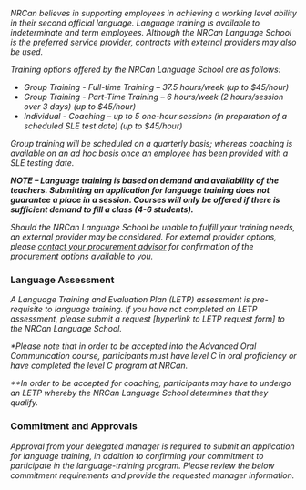 ﻿_NRCan believes in supporting employees in achieving a working level ability in their second official language. Language training is available to indeterminate and term employees. Although the NRCan Language School is the preferred service provider, contracts with external providers may also be used._

_Training options offered by the NRCan Language School are as follows:_

- _Group Training - Full-time Training – 37.5 hours/week (up to $45/hour)_
- _Group Training - Part-Time Training – 6 hours/week (2 hours/session over 3 days) (up to $45/hour)_
- _Individual - Coaching – up to 5 one-hour sessions (in preparation of a scheduled SLE test date) (up to $45/hour)_

_Group training will be scheduled on a quarterly basis; whereas coaching is available on an ad hoc basis once an employee has been provided with a SLE testing date._

**_NOTE – Language training is based on demand and availability of the teachers. Submitting an application for language training does not guarantee a place in a session. Courses will only be offered if there is sufficient demand to fill a class (4-6 students)._**

_Should the NRCan Language School be unable to fulfill your training needs, an external provider may be considered. For external provider options, please_ [_contact your procurement advisor_](https://gcdocs.gc.ca/nrcan-rncan/llisapi.dll/link/19125621) _for confirmation of the procurement options available to you._


### Language Assessment

_A Language Training and Evaluation Plan (LETP) assessment is pre-requisite to language training. If you have not completed an LETP assessment, please submit a request [hyperlink to LETP request form] to the NRCan Language School._

_*Please note that in order to be accepted into the Advanced Oral Communication course, participants must have level C in oral proficiency or have completed the level C program at NRCan._

_**In order to be accepted for coaching, participants may have to undergo an LETP whereby the NRCan Language School determines that they qualify._

### Commitment and Approvals

_Approval from your delegated manager is required to submit an application for language training, in addition to confirming your commitment to participate in the language-training program. Please review the below commitment requirements and provide the requested manager information._

